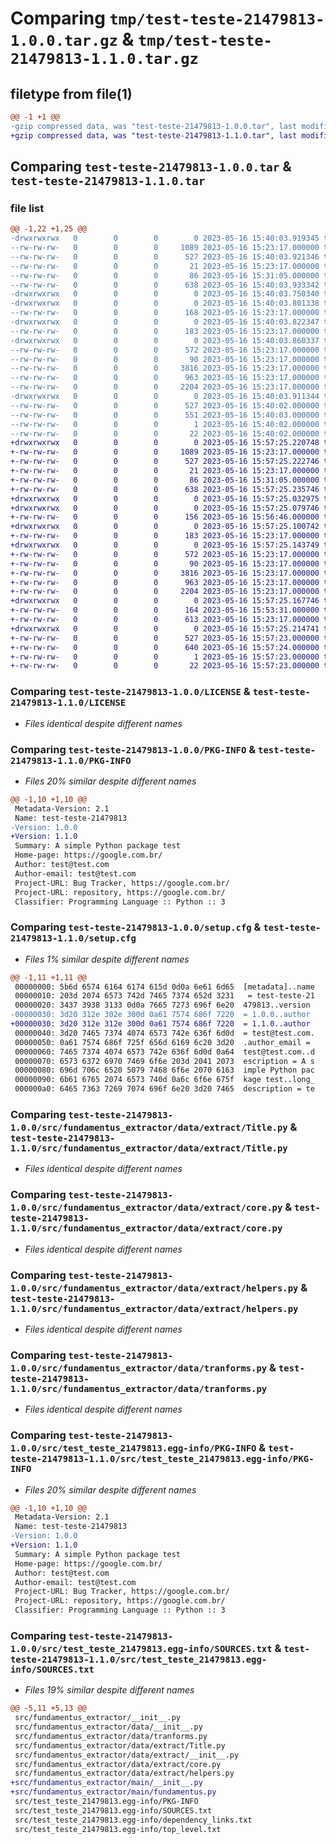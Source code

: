 # Comparing `tmp/test-teste-21479813-1.0.0.tar.gz` & `tmp/test-teste-21479813-1.1.0.tar.gz`

## filetype from file(1)

```diff
@@ -1 +1 @@
-gzip compressed data, was "test-teste-21479813-1.0.0.tar", last modified: Tue May 16 15:40:03 2023, max compression
+gzip compressed data, was "test-teste-21479813-1.1.0.tar", last modified: Tue May 16 15:57:25 2023, max compression
```

## Comparing `test-teste-21479813-1.0.0.tar` & `test-teste-21479813-1.1.0.tar`

### file list

```diff
@@ -1,22 +1,25 @@
-drwxrwxrwx   0        0        0        0 2023-05-16 15:40:03.919345 test-teste-21479813-1.0.0/
--rw-rw-rw-   0        0        0     1089 2023-05-16 15:23:17.000000 test-teste-21479813-1.0.0/LICENSE
--rw-rw-rw-   0        0        0      527 2023-05-16 15:40:03.921346 test-teste-21479813-1.0.0/PKG-INFO
--rw-rw-rw-   0        0        0       21 2023-05-16 15:23:17.000000 test-teste-21479813-1.0.0/README.md
--rw-rw-rw-   0        0        0       86 2023-05-16 15:31:05.000000 test-teste-21479813-1.0.0/pyproject.toml
--rw-rw-rw-   0        0        0      638 2023-05-16 15:40:03.933342 test-teste-21479813-1.0.0/setup.cfg
-drwxrwxrwx   0        0        0        0 2023-05-16 15:40:03.750340 test-teste-21479813-1.0.0/src/
-drwxrwxrwx   0        0        0        0 2023-05-16 15:40:03.801338 test-teste-21479813-1.0.0/src/fundamentus_extractor/
--rw-rw-rw-   0        0        0      168 2023-05-16 15:23:17.000000 test-teste-21479813-1.0.0/src/fundamentus_extractor/__init__.py
-drwxrwxrwx   0        0        0        0 2023-05-16 15:40:03.822347 test-teste-21479813-1.0.0/src/fundamentus_extractor/data/
--rw-rw-rw-   0        0        0      183 2023-05-16 15:23:17.000000 test-teste-21479813-1.0.0/src/fundamentus_extractor/data/__init__.py
-drwxrwxrwx   0        0        0        0 2023-05-16 15:40:03.860337 test-teste-21479813-1.0.0/src/fundamentus_extractor/data/extract/
--rw-rw-rw-   0        0        0      572 2023-05-16 15:23:17.000000 test-teste-21479813-1.0.0/src/fundamentus_extractor/data/extract/Title.py
--rw-rw-rw-   0        0        0       90 2023-05-16 15:23:17.000000 test-teste-21479813-1.0.0/src/fundamentus_extractor/data/extract/__init__.py
--rw-rw-rw-   0        0        0     3816 2023-05-16 15:23:17.000000 test-teste-21479813-1.0.0/src/fundamentus_extractor/data/extract/core.py
--rw-rw-rw-   0        0        0      963 2023-05-16 15:23:17.000000 test-teste-21479813-1.0.0/src/fundamentus_extractor/data/extract/helpers.py
--rw-rw-rw-   0        0        0     2204 2023-05-16 15:23:17.000000 test-teste-21479813-1.0.0/src/fundamentus_extractor/data/tranforms.py
-drwxrwxrwx   0        0        0        0 2023-05-16 15:40:03.911344 test-teste-21479813-1.0.0/src/test_teste_21479813.egg-info/
--rw-rw-rw-   0        0        0      527 2023-05-16 15:40:02.000000 test-teste-21479813-1.0.0/src/test_teste_21479813.egg-info/PKG-INFO
--rw-rw-rw-   0        0        0      551 2023-05-16 15:40:03.000000 test-teste-21479813-1.0.0/src/test_teste_21479813.egg-info/SOURCES.txt
--rw-rw-rw-   0        0        0        1 2023-05-16 15:40:02.000000 test-teste-21479813-1.0.0/src/test_teste_21479813.egg-info/dependency_links.txt
--rw-rw-rw-   0        0        0       22 2023-05-16 15:40:02.000000 test-teste-21479813-1.0.0/src/test_teste_21479813.egg-info/top_level.txt
+drwxrwxrwx   0        0        0        0 2023-05-16 15:57:25.220748 test-teste-21479813-1.1.0/
+-rw-rw-rw-   0        0        0     1089 2023-05-16 15:23:17.000000 test-teste-21479813-1.1.0/LICENSE
+-rw-rw-rw-   0        0        0      527 2023-05-16 15:57:25.222746 test-teste-21479813-1.1.0/PKG-INFO
+-rw-rw-rw-   0        0        0       21 2023-05-16 15:23:17.000000 test-teste-21479813-1.1.0/README.md
+-rw-rw-rw-   0        0        0       86 2023-05-16 15:31:05.000000 test-teste-21479813-1.1.0/pyproject.toml
+-rw-rw-rw-   0        0        0      638 2023-05-16 15:57:25.235746 test-teste-21479813-1.1.0/setup.cfg
+drwxrwxrwx   0        0        0        0 2023-05-16 15:57:25.032975 test-teste-21479813-1.1.0/src/
+drwxrwxrwx   0        0        0        0 2023-05-16 15:57:25.079746 test-teste-21479813-1.1.0/src/fundamentus_extractor/
+-rw-rw-rw-   0        0        0      156 2023-05-16 15:56:46.000000 test-teste-21479813-1.1.0/src/fundamentus_extractor/__init__.py
+drwxrwxrwx   0        0        0        0 2023-05-16 15:57:25.100742 test-teste-21479813-1.1.0/src/fundamentus_extractor/data/
+-rw-rw-rw-   0        0        0      183 2023-05-16 15:23:17.000000 test-teste-21479813-1.1.0/src/fundamentus_extractor/data/__init__.py
+drwxrwxrwx   0        0        0        0 2023-05-16 15:57:25.143749 test-teste-21479813-1.1.0/src/fundamentus_extractor/data/extract/
+-rw-rw-rw-   0        0        0      572 2023-05-16 15:23:17.000000 test-teste-21479813-1.1.0/src/fundamentus_extractor/data/extract/Title.py
+-rw-rw-rw-   0        0        0       90 2023-05-16 15:23:17.000000 test-teste-21479813-1.1.0/src/fundamentus_extractor/data/extract/__init__.py
+-rw-rw-rw-   0        0        0     3816 2023-05-16 15:23:17.000000 test-teste-21479813-1.1.0/src/fundamentus_extractor/data/extract/core.py
+-rw-rw-rw-   0        0        0      963 2023-05-16 15:23:17.000000 test-teste-21479813-1.1.0/src/fundamentus_extractor/data/extract/helpers.py
+-rw-rw-rw-   0        0        0     2204 2023-05-16 15:23:17.000000 test-teste-21479813-1.1.0/src/fundamentus_extractor/data/tranforms.py
+drwxrwxrwx   0        0        0        0 2023-05-16 15:57:25.167746 test-teste-21479813-1.1.0/src/fundamentus_extractor/main/
+-rw-rw-rw-   0        0        0      164 2023-05-16 15:53:31.000000 test-teste-21479813-1.1.0/src/fundamentus_extractor/main/__init__.py
+-rw-rw-rw-   0        0        0      613 2023-05-16 15:23:17.000000 test-teste-21479813-1.1.0/src/fundamentus_extractor/main/fundamentus.py
+drwxrwxrwx   0        0        0        0 2023-05-16 15:57:25.214741 test-teste-21479813-1.1.0/src/test_teste_21479813.egg-info/
+-rw-rw-rw-   0        0        0      527 2023-05-16 15:57:23.000000 test-teste-21479813-1.1.0/src/test_teste_21479813.egg-info/PKG-INFO
+-rw-rw-rw-   0        0        0      640 2023-05-16 15:57:24.000000 test-teste-21479813-1.1.0/src/test_teste_21479813.egg-info/SOURCES.txt
+-rw-rw-rw-   0        0        0        1 2023-05-16 15:57:23.000000 test-teste-21479813-1.1.0/src/test_teste_21479813.egg-info/dependency_links.txt
+-rw-rw-rw-   0        0        0       22 2023-05-16 15:57:23.000000 test-teste-21479813-1.1.0/src/test_teste_21479813.egg-info/top_level.txt
```

### Comparing `test-teste-21479813-1.0.0/LICENSE` & `test-teste-21479813-1.1.0/LICENSE`

 * *Files identical despite different names*

### Comparing `test-teste-21479813-1.0.0/PKG-INFO` & `test-teste-21479813-1.1.0/PKG-INFO`

 * *Files 20% similar despite different names*

```diff
@@ -1,10 +1,10 @@
 Metadata-Version: 2.1
 Name: test-teste-21479813
-Version: 1.0.0
+Version: 1.1.0
 Summary: A simple Python package test
 Home-page: https://google.com.br/
 Author: test@test.com
 Author-email: test@test.com
 Project-URL: Bug Tracker, https://google.com.br/
 Project-URL: repository, https://google.com.br/
 Classifier: Programming Language :: Python :: 3
```

### Comparing `test-teste-21479813-1.0.0/setup.cfg` & `test-teste-21479813-1.1.0/setup.cfg`

 * *Files 1% similar despite different names*

```diff
@@ -1,11 +1,11 @@
 00000000: 5b6d 6574 6164 6174 615d 0d0a 6e61 6d65  [metadata]..name
 00000010: 203d 2074 6573 742d 7465 7374 652d 3231   = test-teste-21
 00000020: 3437 3938 3133 0d0a 7665 7273 696f 6e20  479813..version 
-00000030: 3d20 312e 302e 300d 0a61 7574 686f 7220  = 1.0.0..author 
+00000030: 3d20 312e 312e 300d 0a61 7574 686f 7220  = 1.1.0..author 
 00000040: 3d20 7465 7374 4074 6573 742e 636f 6d0d  = test@test.com.
 00000050: 0a61 7574 686f 725f 656d 6169 6c20 3d20  .author_email = 
 00000060: 7465 7374 4074 6573 742e 636f 6d0d 0a64  test@test.com..d
 00000070: 6573 6372 6970 7469 6f6e 203d 2041 2073  escription = A s
 00000080: 696d 706c 6520 5079 7468 6f6e 2070 6163  imple Python pac
 00000090: 6b61 6765 2074 6573 740d 0a6c 6f6e 675f  kage test..long_
 000000a0: 6465 7363 7269 7074 696f 6e20 3d20 7465  description = te
```

### Comparing `test-teste-21479813-1.0.0/src/fundamentus_extractor/data/extract/Title.py` & `test-teste-21479813-1.1.0/src/fundamentus_extractor/data/extract/Title.py`

 * *Files identical despite different names*

### Comparing `test-teste-21479813-1.0.0/src/fundamentus_extractor/data/extract/core.py` & `test-teste-21479813-1.1.0/src/fundamentus_extractor/data/extract/core.py`

 * *Files identical despite different names*

### Comparing `test-teste-21479813-1.0.0/src/fundamentus_extractor/data/extract/helpers.py` & `test-teste-21479813-1.1.0/src/fundamentus_extractor/data/extract/helpers.py`

 * *Files identical despite different names*

### Comparing `test-teste-21479813-1.0.0/src/fundamentus_extractor/data/tranforms.py` & `test-teste-21479813-1.1.0/src/fundamentus_extractor/data/tranforms.py`

 * *Files identical despite different names*

### Comparing `test-teste-21479813-1.0.0/src/test_teste_21479813.egg-info/PKG-INFO` & `test-teste-21479813-1.1.0/src/test_teste_21479813.egg-info/PKG-INFO`

 * *Files 20% similar despite different names*

```diff
@@ -1,10 +1,10 @@
 Metadata-Version: 2.1
 Name: test-teste-21479813
-Version: 1.0.0
+Version: 1.1.0
 Summary: A simple Python package test
 Home-page: https://google.com.br/
 Author: test@test.com
 Author-email: test@test.com
 Project-URL: Bug Tracker, https://google.com.br/
 Project-URL: repository, https://google.com.br/
 Classifier: Programming Language :: Python :: 3
```

### Comparing `test-teste-21479813-1.0.0/src/test_teste_21479813.egg-info/SOURCES.txt` & `test-teste-21479813-1.1.0/src/test_teste_21479813.egg-info/SOURCES.txt`

 * *Files 19% similar despite different names*

```diff
@@ -5,11 +5,13 @@
 src/fundamentus_extractor/__init__.py
 src/fundamentus_extractor/data/__init__.py
 src/fundamentus_extractor/data/tranforms.py
 src/fundamentus_extractor/data/extract/Title.py
 src/fundamentus_extractor/data/extract/__init__.py
 src/fundamentus_extractor/data/extract/core.py
 src/fundamentus_extractor/data/extract/helpers.py
+src/fundamentus_extractor/main/__init__.py
+src/fundamentus_extractor/main/fundamentus.py
 src/test_teste_21479813.egg-info/PKG-INFO
 src/test_teste_21479813.egg-info/SOURCES.txt
 src/test_teste_21479813.egg-info/dependency_links.txt
 src/test_teste_21479813.egg-info/top_level.txt
```

